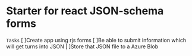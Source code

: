 # Starter for react JSON-schema forms
`Tasks`
[ ]Create app using rjs forms
[ ]Be able to submit information which will get turns into JSON
[ ]Store that JSON file to a Azure Blob
